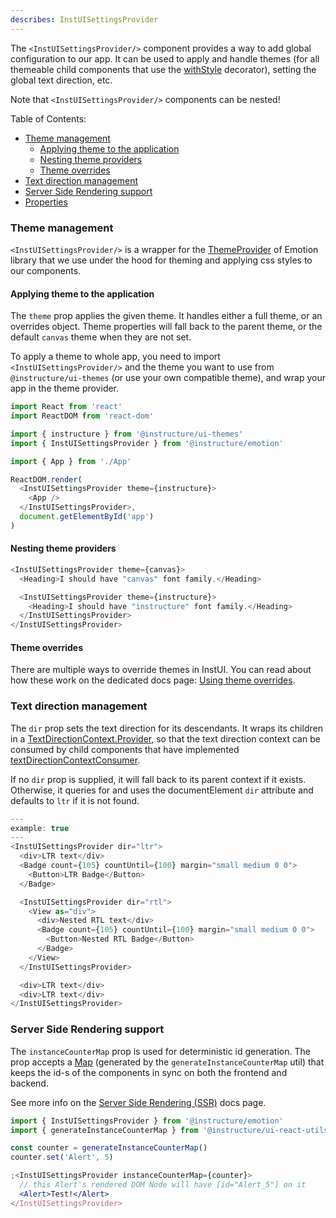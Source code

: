 ```yaml
---
describes: InstUISettingsProvider
---
```


The `<InstUISettingsProvider/>` component provides a way to add global configuration to our app. It can be used to apply and handle themes (for all themeable child components that use the [withStyle](#withStyle) decorator), setting the global text direction, etc.

Note that `<InstUISettingsProvider/>` components can be nested!

Table of Contents:

- [Theme management](/#InstUISettingsProvider/#theme-management)
  - [Applying theme to the application](/#InstUISettingsProvider/#theme-management-applying-theme-to-the-application)
  - [Nesting theme providers](/#InstUISettingsProvider/#theme-management-nesting-theme-providers)
  - [Theme overrides](/#InstUISettingsProvider/#theme-management-theme-overrides)
- [Text direction management](/#InstUISettingsProvider/#text-direction-management)
- [Server Side Rendering support](/#InstUISettingsProvider/#server-side-rendering-support)
- [Properties](/#InstUISettingsProvider/#InstUISettingsProviderProperties)

### Theme management

`<InstUISettingsProvider/>` is a wrapper for the [ThemeProvider](https://emotion.sh/docs/theming#themeprovider-reactcomponenttype) of Emotion library that we use under the hood for theming and applying css styles to our components.

#### Applying theme to the application

The `theme` prop applies the given theme. It handles either a full theme, or an overrides object. Theme properties will fall back to the parent theme, or the default `canvas` theme when they are not set.

To apply a theme to whole app, you need to import `<InstUISettingsProvider/>` and the theme you want to use from `@instructure/ui-themes` (or use your own compatible theme), and wrap your app in the theme provider.

```js
import React from 'react'
import ReactDOM from 'react-dom'

import { instructure } from '@instructure/ui-themes'
import { InstUISettingsProvider } from '@instructure/emotion'

import { App } from './App'

ReactDOM.render(
  <InstUISettingsProvider theme={instructure}>
    <App />
  </InstUISettingsProvider>,
  document.getElementById('app')
)
```

#### Nesting theme providers

```js
<InstUISettingsProvider theme={canvas}>
  <Heading>I should have "canvas" font family.</Heading>

  <InstUISettingsProvider theme={instructure}>
    <Heading>I should have "instructure" font family.</Heading>
  </InstUISettingsProvider>
</InstUISettingsProvider>
```

#### Theme overrides

There are multiple ways to override themes in InstUI. You can read about how these work on the dedicated docs page: [Using theme overrides](/#using-theme-overrides).

### Text direction management

The `dir` prop sets the text direction for its descendants. It wraps its children in a [TextDirectionContext.Provider](/#TextDirectionContext), so that the text direction context can be consumed by child components that have implemented [textDirectionContextConsumer](#textDirectionContextConsumer).

If no `dir` prop is supplied, it will fall back to its parent context if it
exists. Otherwise, it queries for and uses the documentElement `dir` attribute and defaults to `ltr` if it is not found.

```js
---
example: true
---
<InstUISettingsProvider dir="ltr">
  <div>LTR text</div>
  <Badge count={105} countUntil={100} margin="small medium 0 0">
    <Button>LTR Badge</Button>
  </Badge>

  <InstUISettingsProvider dir="rtl">
    <View as="div">
      <div>Nested RTL text</div>
      <Badge count={105} countUntil={100} margin="small medium 0 0">
        <Button>Nested RTL Badge</Button>
      </Badge>
    </View>
  </InstUISettingsProvider>

  <div>LTR text</div>
  <div>LTR text</div>
</InstUISettingsProvider>
```

### Server Side Rendering support

The `instanceCounterMap` prop is used for deterministic id generation. The prop accepts a [Map](https://developer.mozilla.org/en-US/docs/Web/JavaScript/Reference/Global_Objects/Map) (generated by the `generateInstanceCounterMap` util) that keeps the id-s of the components in sync on both the frontend and backend.

See more info on the [Server Side Rendering (SSR)](/#server-side-rendering) docs page.

```jsx
import { InstUISettingsProvider } from '@instructure/emotion'
import { generateInstanceCounterMap } from '@instructure/ui-react-utils'

const counter = generateInstanceCounterMap()
counter.set('Alert', 5)

;<InstUISettingsProvider instanceCounterMap={counter}>
  // this Alert's rendered DOM Node will have [id="Alert_5"] on it
  <Alert>Test!</Alert>
</InstUISettingsProvider>
```

